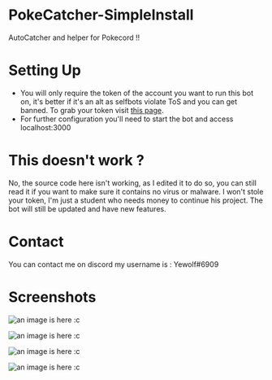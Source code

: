 # PokeCatcher-SimpleInstall
AutoCatcher and helper for Pokecord !!

# Setting Up

- You will only require the token of the account you want to run this bot on, it's better if it's an alt as selfbots violate ToS and you can get banned. To grab your token visit [this page](https://github.com/TheRacingLion/Discord-SelfBot/wiki/Discord-Token-Tutorial).
- For further configuration you'll need to start the bot and access localhost:3000

# This doesn't work ?

No, the source code here isn't working, as I edited it to do so, you can still read it if you want to make sure it contains no virus or malware.
I won't stole your token, I'm just a student who needs money to continue his project.
The bot will still be updated and have new features.

# Contact

You can contact me on discord my username is : Yewolf#6909

# Screenshots

![an image is here :c](https://raw.githubusercontent.com/smagghetristan/PokeCatcher-SimpleInstall/master/Screen1.png)

![an image is here :c](https://raw.githubusercontent.com/smagghetristan/PokeCatcher-SimpleInstall/master/Screen2.png)

![an image is here :c](https://raw.githubusercontent.com/smagghetristan/PokeCatcher-SimpleInstall/master/Screen3.png)

![an image is here :c](https://raw.githubusercontent.com/smagghetristan/PokeCatcher-SimpleInstall/master/Screen4.png)
